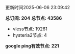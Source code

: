 更新时间2025-06-06 23:09:42

**总订阅: 204**
**总节点: 43586**
- vless节点: 19261
- hysteria2节点: 4

**google ping有效节点: 221**
